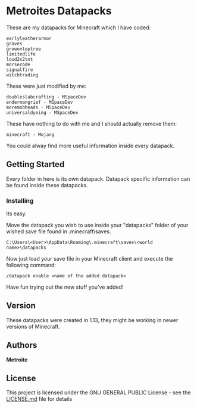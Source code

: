 # Metroites Datapacks

These are my datapacks for Minecraft which I have coded:
```
earlyleatherarmor
graves
growontoptree
limitedlife
loud2x2tnt
morsecode
signalfire
witchtrading
```

These were just modified by me:
```
doubleslabcrafting - MSpaceDev
endermangrief - MSpaceDev
moremobheads - MSpaceDev
universaldyeing - MSpaceDev
```

These have nothing to do with me and I should actually remove them:
```
minecraft - Mojang
```

You could alway find more useful information inside every datapack.

## Getting Started

Every folder in here is its own datapack. Datapack specific information can be found inside these datapacks.

### Installing

Its easy.

Move the datapack you wish to use inside your "datapacks" folder of your wished save file found in .minecraft\saves.

```
C:\Users\<User>\AppData\Roaming\.minecraft\saves\<world name>\datapacks
```

Now just load your save file in your Minecraft client and execute the following command:

```
/datapack enable <name of the added datapack>
```

Have fun trying out the new stuff you've added!

## Version

These datapacks were created in 1.13, they might be working in newer versions of Minecraft.

## Authors

**Metroite**

## License

This project is licensed under the GNU GENERAL PUBLIC License - see the [LICENSE.md](LICENSE.md) file for details
